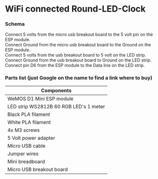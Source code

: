﻿# WiFi connected Round-LED-Clock
 
 ### Schema
 
 Connect 5 volts from the micro usb breakout board to the 5 volt pin on the ESP module.  
 Connect Ground from the micro usb breakout board to the Ground on the ESP module.  
 Connect 5 volts from the usb breakout board to 5 volt on the LED strip.  
 Connect Ground from the usb breakout board to Ground on the LED strip.  
 Connect pin D6 from the ESP module to the Data line on the LED strip.  
 
 ### Parts list (just Google on the name to find a link where to buy)

| Components                              			    |
| -------------                          			      |
| WeMOS D1 Mini ESP module               			      |
| LED strip WS2812B 60 RGB LED's 1 meter            |
| Black PLA filament                           		  |
| White PLA filament                           		  |
| 4x M3 screws                                      |
| 5 Volt power adapter                              |
| Micro USB cable                                   |
| Jumper wires                                      |
| Mini breadboard                                   |
| Micro USB breakout board                          |


